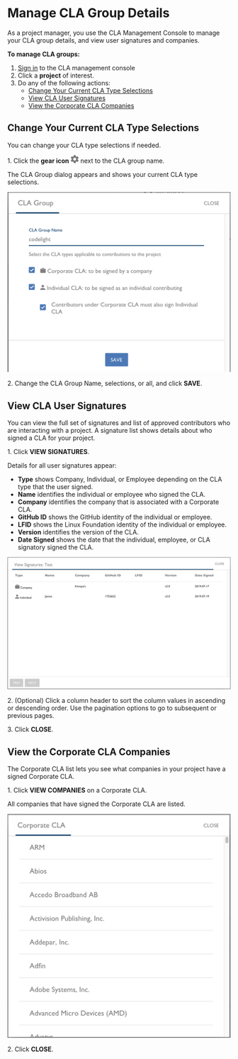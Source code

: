 # Manage CLA Group Details

As a project manager, you use the CLA Management Console to manage your CLA group details, and view user signatures and companies.

**To manage CLA groups:**

1. [Sign in](sign-in-to-the-easycla-management-console.md) to the CLA management console
2. Click a **project** of interest.
3. Do any of the following actions:
   * [Change Your Current CLA Type Selections](manage-cla-group-details.md#change-your-current-cla-type-selections)
   * [View CLA User Signatures](manage-cla-group-details.md#view-cla-user-signatures)
   * [View the Corporate CLA Companies](manage-cla-group-details.md#view-the-corporate-cla-companies)

## Change Your Current CLA Type Selections <a href="change-your-current-cla-type-selections" id="change-your-current-cla-type-selections"></a>

You can change your CLA type selections if needed.

1\. Click the **gear icon** ![CLA Gear Settings icon](../../.gitbook/assets/cla-gear-settings-icon.png) next to the CLA group name.

The CLA Group dialog appears and shows your current CLA type selections.

![CLA CLA Group Edit](../../.gitbook/assets/cla-cla-group-edit.png)

2\. Change the CLA Group Name, selections, or all, and click **SAVE**.

## View CLA User Signatures <a href="view-cla-user-signatures" id="view-cla-user-signatures"></a>

You can view the full set of signatures and list of approved contributors who are interacting with a project. A signature list shows details about who signed a CLA for your project.

1\. Click **VIEW SIGNATURES**.

Details for all user signatures appear:

* **Type** shows Company, Individual, or Employee depending on the CLA type that the user signed.
* **Name** identifies the individual or employee who signed the CLA.
* **Company** identifies the company that is associated with a Corporate CLA.
* **GitHub ID** shows the GitHub identity of the individual or employee.
* **LFID** shows the Linux Foundation identity of the individual or employee.
* **Version** identifies the version of the CLA.
* **Date Signed** shows the date that the individual, employee, or CLA signatory signed the CLA.

![CLA View Signatures](../../.gitbook/assets/cla-view-signatures.png)

2\. (Optional) Click a column header to sort the column values in ascending or descending order. Use the pagination options to go to subsequent or previous pages.

3\. Click **CLOSE**.

## View the Corporate CLA Companies <a href="view-the-corporate-cla-companies" id="view-the-corporate-cla-companies"></a>

The Corporate CLA list lets you see what companies in your project have a signed Corporate CLA.

1\. Click **VIEW COMPANIES** on a Corporate CLA.

All companies that have signed the Corporate CLA are listed.

![CLA Corporate CLA](../../.gitbook/assets/cla-corporate-cla.png)

2\. Click **CLOSE**.
